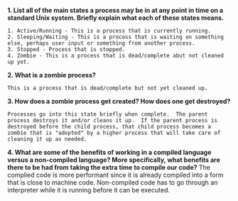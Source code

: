 **1. List all of the main states a process may be in at any point in time on a standard Unix system. Briefly explain what each of these states means.**

    1. Active/Running - This is a process that is currently running.
    2. Sleeping/Waiting - This is a process that is waiting on something else, perhaps user input or something from another process.
    3. Stopped - Process that is stopped.
    4. Zombie - This is a process that is dead/complete abut not cleaned up yet.

**2. What is a zombie process?**

    This is a process that is dead/complete but not yet cleaned up.

**3. How does a zombie process get created? How does one get destroyed?**

    Processes go into this state briefly when complete.  The parent process destroys it and/or cleans it up.  If the parent process is destroyed before the child process, that child process becomes a zombie that is "adopted" by a higher process that will take care of cleaning it up as needed.

**4. What are some of the benefits of working in a compiled language versus a non-compiled language? More specifically, what benefits are there to be had from taking the extra time to compile our code?**
    The complied code is more performant since it is already compiled into a form that is close to machine code.  Non-compiled code has to go through an interpreter while it is running before it can be executed.
